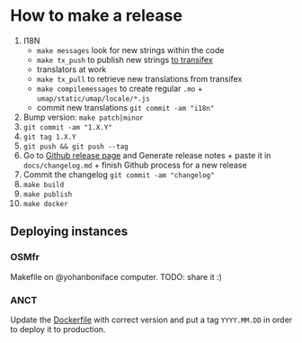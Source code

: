 # How to make a release

1. I18N
    - `make messages` look for new strings within the code
    - `make tx_push` to publish new strings [to transifex](https://app.transifex.com/openstreetmap/umap/dashboard/)
    - translators at work
    - `make tx_pull` to retrieve new translations from transifex
    - `make compilemessages` to create regular `.mo` + `umap/static/umap/locale/*.js`
    - commit new translations `git commit -am "i18n"`
2. Bump version: `make patch|minor`
3. `git commit -am "1.X.Y"`
4. `git tag 1.X.Y`
5. `git push && git push --tag`
6. Go to [Github release page](https://github.com/umap-project/umap/releases/new) and Generate release notes + paste it in `docs/changelog.md` + finish Github process for a new release
7. Commit the changelog `git commit -am "changelog"`
8. `make build`
9. `make publish`
10. `make docker`

## Deploying instances

### OSMfr

Makefile on @yohanboniface computer. TODO: share it :)

### ANCT

Update the [Dockerfile](https://gitlab.com/incubateur-territoires/startups/donnees-et-territoires/umap-dsfr-moncomptepro/-/blob/main/Dockerfile?ref_type=heads) with correct version and put a tag `YYYY.MM.DD` in order to deploy it to production.
